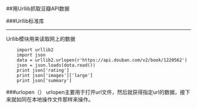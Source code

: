 ##用Urllib抓取豆瓣API数据

###Urllib标准库
***
Urllib模块用来读取网上的数据
 
        import urllib2
        import json
        data = urllib2.urlopen(r'https://api.douban.com/v2/book/1220562')
        json = json.loads(dota.read())
        print json['rating']
        print json['images']['large']
        print json['summary']

###urlopen（）
urlopen主要用于打开url文件，然后就获得指定url的数据，接下来就如同在本地操作文件那样来操作。
